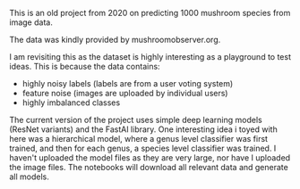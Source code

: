 This is an old project from 2020 on predicting 1000 mushroom species from image data. 

The data was kindly provided by mushroomobserver.org. 

I am revisiting this as the dataset is highly interesting as a playground to test ideas. 
This is because the data contains:
- highly noisy labels (labels are from a user voting system)
- feature noise (images are uploaded by individual users)
- highly imbalanced classes

The current version of the project uses simple deep learning models (ResNet variants) and the FastAI library. 
One interesting idea i toyed with here was a hierarchical model, where a genus level classifier was first trained, 
and then for each genus, a species level classifier was trained. I haven't uploaded the model files as they are very large, nor have I uploaded the image files. The notebooks will download all relevant data and generate all models. 